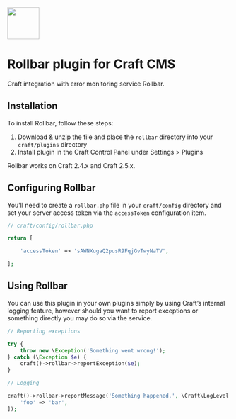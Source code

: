 <img src="https://rawgit.com/joshuabaker/craft-rollbar/master/rollbar/resources/icon.svg" width="72">

# Rollbar plugin for Craft CMS

Craft integration with error monitoring service Rollbar.

## Installation

To install Rollbar, follow these steps:

1. Download & unzip the file and place the `rollbar` directory into your `craft/plugins` directory
2. Install plugin in the Craft Control Panel under Settings > Plugins

Rollbar works on Craft 2.4.x and Craft 2.5.x.

## Configuring Rollbar

You’ll need to create a `rollbar.php` file in your `craft/config` directory and set your server access token via the `accessToken` configuration item.

```php
// craft/config/rollbar.php

return [

    'accessToken' => 'sAWNXugaQ2pusR9FqjGvTwyNaTV',

];
```

## Using Rollbar

You can use this plugin in your own plugins simply by using Craft’s internal logging feature, however should you want to report exceptions or something directly you may do so via the service.

```php
// Reporting exceptions

try {
    throw new \Exception('Something went wrong!');
} catch (\Exception $e) {
    craft()->rollbar->reportException($e);
}
```

```php
// Logging

craft()->rollbar->reportMessage('Something happened.', \Craft\LogLevel::Info, [
    'foo' => 'bar',
]);
```
